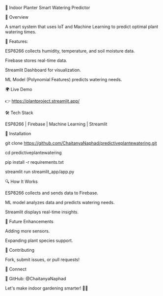 🌱 Indoor Planter Smart Watering Predictor

🚀 Overview

A smart system that uses IoT and Machine Learning to predict optimal plant watering times.

🌟 Features:

ESP8266 collects humidity, temperature, and soil moisture data.

Firebase stores real-time data.

Streamlit Dashboard for visualization.

ML Model (Polynomial Features) predicts watering needs.

🌍 Live Demo

👉 https://plantproject.streamlit.app/

🛠️ Tech Stack

ESP8266 | Firebase | Machine Learning | Streamlit

📜 Installation

git clone https://github.com/ChaitanyaNaphad/predictiveplantewatering.git

cd predictiveplantewatering

pip install -r requirements.txt

streamlit run streamlit_app/app.py

🔍 How It Works

ESP8266 collects and sends data to Firebase.

ML model analyzes data and predicts watering needs.

Streamlit displays real-time insights.

🎯 Future Enhancements

Adding more sensors.

Expanding plant species support.

🤝 Contributing

Fork, submit issues, or pull requests!

📢 Connect

🔗 GitHub: @ChaitanyaNaphad

Let's make indoor gardening smarter! 🌱💧

